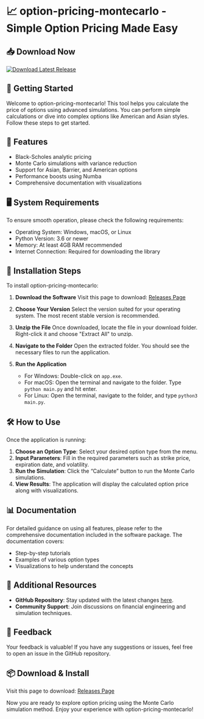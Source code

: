 # 📈 option-pricing-montecarlo - Simple Option Pricing Made Easy

## 📥 Download Now
[![Download Latest Release](https://img.shields.io/badge/Download-Latest%20Release-brightgreen)](https://github.com/AaronNadelman/option-pricing-montecarlo/releases)

## 🚀 Getting Started
Welcome to option-pricing-montecarlo! This tool helps you calculate the price of options using advanced simulations. You can perform simple calculations or dive into complex options like American and Asian styles. Follow these steps to get started.

## 📄 Features
- Black-Scholes analytic pricing
- Monte Carlo simulations with variance reduction
- Support for Asian, Barrier, and American options
- Performance boosts using Numba
- Comprehensive documentation with visualizations

## 🖥️ System Requirements
To ensure smooth operation, please check the following requirements:
- Operating System: Windows, macOS, or Linux
- Python Version: 3.6 or newer
- Memory: At least 4GB RAM recommended
- Internet Connection: Required for downloading the library

## 🔧 Installation Steps
To install option-pricing-montecarlo:

1. **Download the Software**
   Visit this page to download: [Releases Page](https://github.com/AaronNadelman/option-pricing-montecarlo/releases)

2. **Choose Your Version**
   Select the version suited for your operating system. The most recent stable version is recommended.

3. **Unzip the File**
   Once downloaded, locate the file in your download folder. Right-click it and choose "Extract All" to unzip.

4. **Navigate to the Folder**
   Open the extracted folder. You should see the necessary files to run the application.

5. **Run the Application**
   - For Windows: Double-click on `app.exe`.
   - For macOS: Open the terminal and navigate to the folder. Type `python main.py` and hit enter.
   - For Linux: Open the terminal, navigate to the folder, and type `python3 main.py`.

## 🛠️ How to Use
Once the application is running:

1. **Choose an Option Type**: Select your desired option type from the menu.
2. **Input Parameters**: Fill in the required parameters such as strike price, expiration date, and volatility.
3. **Run the Simulation**: Click the “Calculate” button to run the Monte Carlo simulations.
4. **View Results**: The application will display the calculated option price along with visualizations.

## 📊 Documentation
For detailed guidance on using all features, please refer to the comprehensive documentation included in the software package. The documentation covers:

- Step-by-step tutorials
- Examples of various option types
- Visualizations to help understand the concepts

## 🔗 Additional Resources
- **GitHub Repository**: Stay updated with the latest changes [here](https://github.com/AaronNadelman/option-pricing-montecarlo).
- **Community Support**: Join discussions on financial engineering and simulation techniques.

## 💬 Feedback
Your feedback is valuable! If you have any suggestions or issues, feel free to open an issue in the GitHub repository.

## 📦 Download & Install
Visit this page to download: [Releases Page](https://github.com/AaronNadelman/option-pricing-montecarlo/releases)

Now you are ready to explore option pricing using the Monte Carlo simulation method. Enjoy your experience with option-pricing-montecarlo!